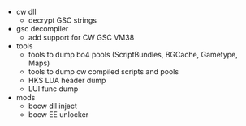- cw dll
  - decrypt GSC strings
- gsc decompiler
	- add support for CW GSC VM38
- tools
  - tools to dump bo4 pools (ScriptBundles, BGCache, Gametype, Maps)
  - tools to dump cw compiled scripts and pools
  - HKS LUA header dump
  - LUI func dump
- mods
  - bocw dll inject
  - bocw EE unlocker